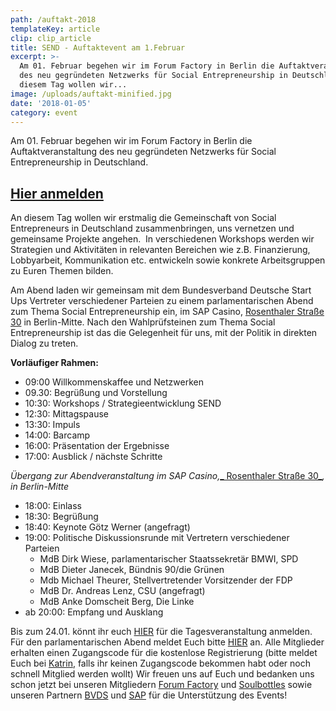 ```yaml
---
path: /auftakt-2018
templateKey: article
clip: clip_article
title: SEND - Auftaktevent am 1.Februar
excerpt: >-
  Am 01. Februar begehen wir im Forum Factory in Berlin die Auftaktveranstaltung
  des neu gegründeten Netzwerks für Social Entrepreneurship in Deutschland. An
  diesem Tag wollen wir...
image: /uploads/auftakt-minified.jpg
date: '2018-01-05'
category: event
---
```

Am 01. Februar begehen wir im Forum Factory in Berlin die Auftaktveranstaltung des neu gegründeten Netzwerks für Social Entrepreneurship in Deutschland. 

## [Hier anmelden](https://www.eventbrite.com/e/send-auftaktevent-tickets-41754325311)

An diesem Tag wollen wir erstmalig die Gemeinschaft von Social Entrepreneurs in Deutschland zusammenbringen, uns vernetzen und gemeinsame Projekte angehen.  In verschiedenen Workshops werden wir Strategien und Aktivitäten in relevanten Bereichen wie z.B. Finanzierung, Lobbyarbeit, Kommunikation etc. entwickeln sowie konkrete Arbeitsgruppen zu Euren Themen bilden. 

Am Abend laden wir gemeinsam mit dem Bundesverband Deutsche Start Ups Vertreter verschiedener Parteien zu einem parlamentarischen Abend zum Thema Social Entrepreneurship ein,  im SAP Casino, [Rosenthaler Straße 30](https://www.google.com/maps?q=Rosenthaler+Stra%C3%9Fe+30&entry=gmail&source=g) in Berlin-Mitte. Nach den Wahlprüfsteinen zum Thema Social Entrepreneurship ist das die Gelegenheit für uns, mit der Politik in direkten Dialog zu treten. 

**Vorläufiger Rahmen:**

* 09:00 Willkommenskaffee und Netzwerken
* 09.30: Begrüßung und Vorstellung
* 10:30: Workshops / Strategieentwicklung SEND
* 12:30: Mittagspause
* 13:30: Impuls
* 14:00: Barcamp 
* 16:00: Präsentation der Ergebnisse
* 17:00: Ausblick / nächste Schritte

_Übergang zur Abendveranstaltung im SAP Casino,_[_ Rosenthaler Straße 30_](https://www.google.com/maps?q=Rosenthaler+Stra%C3%9Fe+30&entry=gmail&source=g)_, in Berlin-Mitte_

* 18:00: Einlass 
* 18:30: Begrüßung 
* 18:40: Keynote Götz Werner (angefragt)
* 19:00: Politische Diskussionsrunde mit Vertretern verschiedener Parteien
  * MdB Dirk Wiese, parlamentarischer Staatssekretär BMWI, SPD
  * MdB Dieter Janecek, Bündnis 90/die Grünen
  * Mdb Michael Theurer, Stellvertretender Vorsitzender der FDP
  * MdB Dr. Andreas Lenz, CSU (angefragt)
  * MdB Anke Domscheit Berg, Die Linke
* ab 20:00: Empfang und Ausklang

Bis zum 24.01. könnt ihr euch [HIER](https://www.eventbrite.com/e/send-auftaktevent-tickets-41754325311) für die Tagesveranstaltung anmelden. Für den parlamentarischen Abend meldet Euch bitte [HIER](https://www.eventbrite.de/e/politischer-dialog-zum-thema-social-entrepreneurship-tickets-42017476403?utm_term=eventurl_text) an. Alle Mitglieder erhalten einen Zugangscode für die kostenlose Registrierung (bitte meldet Euch bei [Katrin](mailto:katrin.elsemann@send-ev.de), falls ihr keinen Zugangscode bekommen habt oder noch schnell Mitglied werden wollt)
Wir freuen uns auf Euch und bedanken uns schon jetzt bei unseren Mitgliedern [Forum Factory](http://www.forum-factory.de/Eventgallerie-Seminar-und-Tagungslocation.1.0.html) und [Soulbottles](https://www.soulbottles.de/) sowie unseren Partnern [BVDS](https://deutschestartups.org/) und [SAP](https://www.sap.com/germany/index.html) für die Unterstützung des Events!
